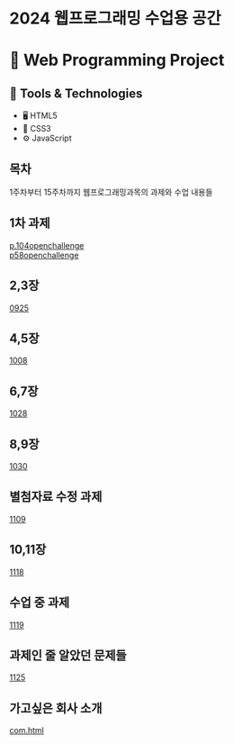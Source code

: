 # 2024 웹프로그래밍 수업용 공간
# 🌟 Web Programming Project
## 🧰 Tools & Technologies
- 🖥️ HTML5
- 🎨 CSS3
- ⚙️ JavaScript

## 목차
1주차부터 15주차까지 웹프로그래밍과목의 과제와 수업 내용들
## 1차 과제
[p.104openchallenge](https://donghyup.github.io/webpgm/p.104openchallenge)<br>
[p58openchallenge](https://donghyup.github.io/webpgm/)<br>

## 2,3장
[0925](https://donghyup.github.io/webpgm/0925)<br>
## 4,5장
[1008](https://donghyup.github.io/webpgm/1008)<br>
## 6,7장
[1028](https://donghyup.github.io/webpgm/1028)<br>
## 8,9장
[1030](https://donghyup.github.io/webpgm/1030)<br>
## 별첨자료 수정 과제
[1109](https://donghyup.github.io/webpgm/1109)<br>
## 10,11장 
[1118](https://donghyup.github.io/webpgm/1118)<br>
## 수업 중 과제
[1119](https://donghyup.github.io/webpgm/1119)<br>
## 과제인 줄 알았던 문제들
[1125](https://donghyup.github.io/webpgm/1125)<br>
## 가고싶은 회사 소개
[com.html](https://donghyup.github.io/webpgm/com.html)
